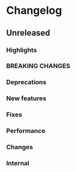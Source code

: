 # Changelog

## Unreleased

### Highlights

### BREAKING CHANGES

### Deprecations

### New features

### Fixes

### Performance

### Changes

### Internal
